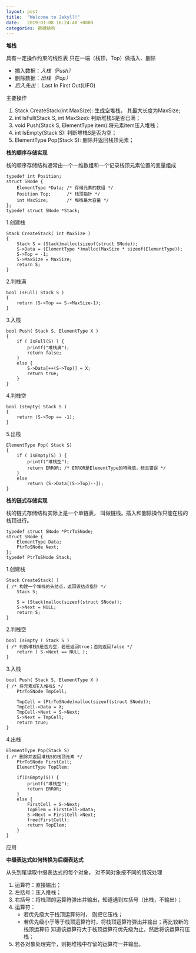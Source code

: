 ```yaml
---
layout: post
title:  "Welcome to Jekyll!"
date:   2019-01-08 16:24:48 +0800
categories: 数据结构
---
```


**堆栈**

具有一定操作约束的线性表
只在一端（栈顶，Top）做插入、删除


- 插入数据：*入栈（Push）*
- 删除数据：*出栈（Pop）*
- *后入先出*： Last In First Out(LIFO)


主要操作

1. Stack CreateStack(int MaxSize): 生成空堆栈， 其最大长度为MaxSize;
2. int IsFull(Stack S, int MaxSize): 判断堆栈S是否已满；
3. void Push(Stack S, ElementType item):将元素item压入堆栈；
4. int IsEmpty(Stack S): 判断堆栈S是否为空；
5. ElementType Pop(Stack S): 删除并返回栈顶元素；

****栈的顺序存储实现****

栈的顺序存储结构通常由一个一维数组和一个记录栈顶元素位置的变量组成

    typedef int Position;
	struct SNode {
    	ElementType *Data; /* 存储元素的数组 */
    	Position Top;      /* 栈顶指针 */
    	int MaxSize;       /* 堆栈最大容量 */
	};
	typedef struct SNode *Stack;

 1.创建栈

    Stack CreateStack( int MaxSize )
	{
    	Stack S = (Stack)malloc(sizeof(struct SNode));
    	S->Data = (ElementType *)malloc(MaxSize * sizeof(ElementType));
    	S->Top = -1;
    	S->MaxSize = MaxSize;
    	return S;
	}

2.判栈满

    bool IsFull( Stack S )
	{
    	return (S->Top == S->MaxSize-1);
	}
 
3.入栈

    bool Push( Stack S, ElementType X )
	{
    	if ( IsFull(S) ) {
        	printf("堆栈满");
        	return false;
    	}
    	else {
        	S->Data[++(S->Top)] = X;
        	return true;
    	}
	}

4.判栈空

	bool IsEmpty( Stack S )
	{
    	return (S->Top == -1);
	}

5.出栈

	ElementType Pop( Stack S)
	{
    	if ( IsEmpty(S) ) {
        	printf("堆栈空");
        	return ERROR; /* ERROR是ElementType的特殊值，标志错误 */
    	}
    	else 
        	return (S->Data[(S->Top)--]);
	}

****栈的链式存储实现****

栈的链式存储结构实际上是一个单链表， 叫做链栈。插入和删除操作只能在栈的栈顶进行。

	typedef struct SNode *PtrToSNode;
	struct SNode {
    	ElementType Data;
    	PtrToSNode Next;
	};
	typedef PtrToSNode Stack;

1.创建栈

	Stack CreateStack( ) 
	{ /* 构建一个堆栈的头结点，返回该结点指针 */
    	Stack S;
 
    	S = (Stack)malloc(sizeof(struct SNode));
    	S->Next = NULL;
    	return S;
	}

2.判栈空

	bool IsEmpty ( Stack S )
	{ /* 判断堆栈S是否为空，若是返回true；否则返回false */
    	return ( S->Next == NULL );
	}

3.入栈

	bool Push( Stack S, ElementType X )
	{ /* 将元素X压入堆栈S */
    	PtrToSNode TmpCell;
 
    	TmpCell = (PtrToSNode)malloc(sizeof(struct SNode));
    	TmpCell->Data = X;
    	TmpCell->Next = S->Next;
    	S->Next = TmpCell;
    	return true;
	}

4.出栈

	ElementType Pop(Stack S)  
	{ /* 删除并返回堆栈S的栈顶元素 */
    	PtrToSNode FirstCell;
    	ElementType TopElem;
 
    	if(IsEmpty(S)) {
        	printf("堆栈空"); 
        	return ERROR;
    	}
    	else {
        	FirstCell = S->Next; 
        	TopElem = FirstCell->Data;
        	S->Next = FirstCell->Next;
        	free(FirstCell);
        	return TopElem;
    	}
	}

应用

**中缀表达式如何转换为后缀表达式**

从头到尾读取中缀表达式的每个对象， 对不同对象按不同的情况处理

1. 运算符：直接输出；
2. 左括号：压入推栈；
3. 右括号：将栈顶的运算符弹出并输出，知道遇到左括号（出栈，不输出）；
4. 运算符：	
	- 若优先级大于栈顶运算符时， 则把它压栈；
	- 若优先级小于等于栈顶运算符时，将栈顶运算符弹出并输出；再比较新的栈顶运算符	知道该运算符大于栈顶运算符优先级为止，然后将该运算符压栈；
5. 若各对象处理完毕，则把堆栈中存留的运算符一并输出。
	